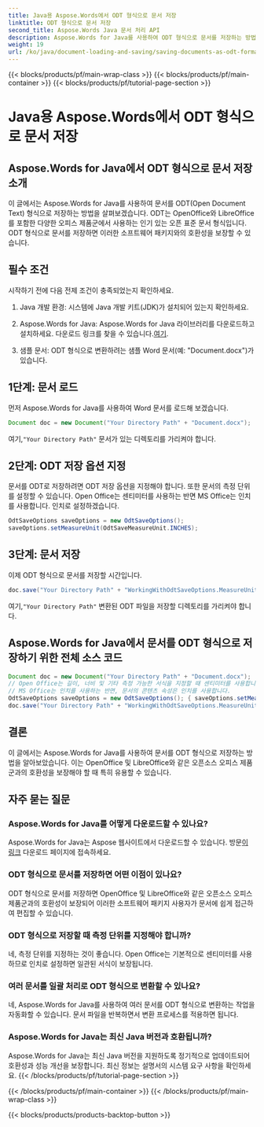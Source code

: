 ```yaml
---
title: Java용 Aspose.Words에서 ODT 형식으로 문서 저장
linktitle: ODT 형식으로 문서 저장
second_title: Aspose.Words Java 문서 처리 API
description: Aspose.Words for Java를 사용하여 ODT 형식으로 문서를 저장하는 방법을 알아보세요. 오픈소스 오피스 제품군과의 호환성을 보장하세요.
weight: 19
url: /ko/java/document-loading-and-saving/saving-documents-as-odt-format/
---
```


{{< blocks/products/pf/main-wrap-class >}}
{{< blocks/products/pf/main-container >}}
{{< blocks/products/pf/tutorial-page-section >}}

# Java용 Aspose.Words에서 ODT 형식으로 문서 저장


## Aspose.Words for Java에서 ODT 형식으로 문서 저장 소개

이 글에서는 Aspose.Words for Java를 사용하여 문서를 ODT(Open Document Text) 형식으로 저장하는 방법을 살펴보겠습니다. ODT는 OpenOffice와 LibreOffice를 포함한 다양한 오피스 제품군에서 사용하는 인기 있는 오픈 표준 문서 형식입니다. ODT 형식으로 문서를 저장하면 이러한 소프트웨어 패키지와의 호환성을 보장할 수 있습니다.

## 필수 조건

시작하기 전에 다음 전제 조건이 충족되었는지 확인하세요.

1. Java 개발 환경: 시스템에 Java 개발 키트(JDK)가 설치되어 있는지 확인하세요.

2.  Aspose.Words for Java: Aspose.Words for Java 라이브러리를 다운로드하고 설치하세요. 다운로드 링크를 찾을 수 있습니다.[여기](https://releases.aspose.com/words/java/).

3. 샘플 문서: ODT 형식으로 변환하려는 샘플 Word 문서(예: "Document.docx")가 있습니다.

## 1단계: 문서 로드

먼저 Aspose.Words for Java를 사용하여 Word 문서를 로드해 보겠습니다.

```java
Document doc = new Document("Your Directory Path" + "Document.docx");
```

 여기,`"Your Directory Path"` 문서가 있는 디렉토리를 가리켜야 합니다.

## 2단계: ODT 저장 옵션 지정

문서를 ODT로 저장하려면 ODT 저장 옵션을 지정해야 합니다. 또한 문서의 측정 단위를 설정할 수 있습니다. Open Office는 센티미터를 사용하는 반면 MS Office는 인치를 사용합니다. 인치로 설정하겠습니다.

```java
OdtSaveOptions saveOptions = new OdtSaveOptions();
saveOptions.setMeasureUnit(OdtSaveMeasureUnit.INCHES);
```

## 3단계: 문서 저장

이제 ODT 형식으로 문서를 저장할 시간입니다.

```java
doc.save("Your Directory Path" + "WorkingWithOdtSaveOptions.MeasureUnit.odt", saveOptions);
```

 여기,`"Your Directory Path"` 변환된 ODT 파일을 저장할 디렉토리를 가리켜야 합니다.

## Aspose.Words for Java에서 문서를 ODT 형식으로 저장하기 위한 전체 소스 코드

```java
Document doc = new Document("Your Directory Path" + "Document.docx");
// Open Office는 길이, 너비 및 기타 측정 가능한 서식을 지정할 때 센티미터를 사용합니다.
// MS Office는 인치를 사용하는 반면, 문서의 콘텐츠 속성은 인치를 사용합니다.
OdtSaveOptions saveOptions = new OdtSaveOptions(); { saveOptions.setMeasureUnit(OdtSaveMeasureUnit.INCHES); }
doc.save("Your Directory Path" + "WorkingWithOdtSaveOptions.MeasureUnit.odt", saveOptions);
```

## 결론

이 글에서는 Aspose.Words for Java를 사용하여 문서를 ODT 형식으로 저장하는 방법을 알아보았습니다. 이는 OpenOffice 및 LibreOffice와 같은 오픈소스 오피스 제품군과의 호환성을 보장해야 할 때 특히 유용할 수 있습니다.

## 자주 묻는 질문

### Aspose.Words for Java를 어떻게 다운로드할 수 있나요?

 Aspose.Words for Java는 Aspose 웹사이트에서 다운로드할 수 있습니다. 방문[이 링크](https://releases.aspose.com/words/java/) 다운로드 페이지에 접속하세요.

### ODT 형식으로 문서를 저장하면 어떤 이점이 있나요?

ODT 형식으로 문서를 저장하면 OpenOffice 및 LibreOffice와 같은 오픈소스 오피스 제품군과의 호환성이 보장되어 이러한 소프트웨어 패키지 사용자가 문서에 쉽게 접근하여 편집할 수 있습니다.

### ODT 형식으로 저장할 때 측정 단위를 지정해야 합니까?

네, 측정 단위를 지정하는 것이 좋습니다. Open Office는 기본적으로 센티미터를 사용하므로 인치로 설정하면 일관된 서식이 보장됩니다.

### 여러 문서를 일괄 처리로 ODT 형식으로 변환할 수 있나요?

네, Aspose.Words for Java를 사용하여 여러 문서를 ODT 형식으로 변환하는 작업을 자동화할 수 있습니다. 문서 파일을 반복하면서 변환 프로세스를 적용하면 됩니다.

### Aspose.Words for Java는 최신 Java 버전과 호환됩니까?

Aspose.Words for Java는 최신 Java 버전을 지원하도록 정기적으로 업데이트되어 호환성과 성능 개선을 보장합니다. 최신 정보는 설명서의 시스템 요구 사항을 확인하세요.
{{< /blocks/products/pf/tutorial-page-section >}}

{{< /blocks/products/pf/main-container >}}
{{< /blocks/products/pf/main-wrap-class >}}

{{< blocks/products/products-backtop-button >}}

